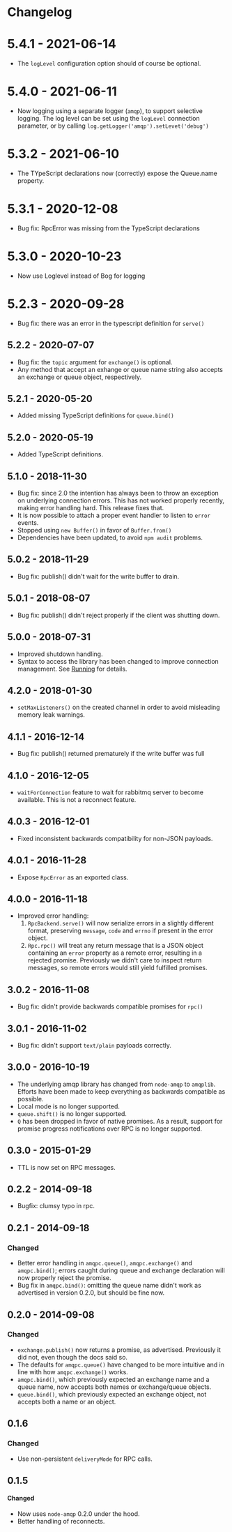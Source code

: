 Changelog
=========

# 5.4.1 - 2021-06-14

  * The `logLevel` configuration option should of course be optional.
  
# 5.4.0 - 2021-06-11

  * Now logging using a separate logger (`amqp`), to support selective
    logging. The log level can be set using the `logLevel` connection
    parameter, or by calling `log.getLogger('amqp').setLevet('debug')`
    
# 5.3.2 - 2021-06-10

  * The TYpeScript declarations now (correctly) expose the Queue.name
    property.
  
# 5.3.1 - 2020-12-08

  * Bug fix: RpcError was missing from the TypeScript declarations

# 5.3.0 - 2020-10-23

  * Now use Loglevel instead of Bog for logging

# 5.2.3 - 2020-09-28

  * Bug fix: there was an error in the typescript definition for `serve()`

## 5.2.2 - 2020-07-07

  * Bug fix: the `topic` argument for `exchange()` is optional. 
  * Any method that accept an exhange or queue name string also
    accepts an exchange or queue object, respectively.

## 5.2.1 - 2020-05-20

  * Added missing TypeScript definitions for `queue.bind()`

## 5.2.0 - 2020-05-19

  * Added TypeScript definitions.

## 5.1.0 - 2018-11-30

  * Bug fix: since 2.0 the intention has always been to throw an
    exception on underlying connection errors. This has not worked
    properly recently, making error handling hard. This release fixes
    that.
  * It is now possible to attach a proper event handler to listen to
    `error` events.
  * Stopped using `new Buffer()` in favor of `Buffer.from()`
  * Dependencies have been updated, to avoid `npm audit` problems.
  
## 5.0.2 - 2018-11-29

  * Bug fix: publish() didn't wait for the write buffer to drain.

## 5.0.1 - 2018-08-07

  * Bug fix: publish() didn't reject properly if the client was
    shutting down.

## 5.0.0 - 2018-07-31

  * Improved shutdown handling. 
  * Syntax to access the library has been changed to improve
    connection management. See [Running](README.md#running) for
    details.

## 4.2.0 - 2018-01-30

  * `setMaxListeners()` on the created channel in order to avoid
    misleading memory leak warnings.

## 4.1.1 - 2016-12-14

  * Bug fix: publish() returned prematurely if the write buffer was full

## 4.1.0 - 2016-12-05

 * `waitForConnection` feature to wait for rabbitmq server to become
   available. This is not a reconnect feature.

## 4.0.3 - 2016-12-01

 * Fixed inconsistent backwards compatibility for non-JSON payloads.

## 4.0.1 - 2016-11-28

 * Expose `RpcError` as an exported class.

## 4.0.0 - 2016-11-18

 * Improved error handling:
   1. `RpcBackend.serve()` will now serialize errors in a slightly different
      format, preserving `message`, `code` and `errno` if present in
      the error object.
   2. `Rpc.rpc()` will treat any return message that is a JSON object
      containing an `error` property as a remote error, resulting in a
      rejected promise. Previously we didn't care to inspect return
      messages, so remote errors would still yield fulfilled promises.

## 3.0.2 - 2016-11-08

 * Bug fix: didn't provide backwards compatible promises for `rpc()`

## 3.0.1 - 2016-11-02

 * Bug fix: didn't support `text/plain` payloads correctly.

## 3.0.0 - 2016-10-19

 * The underlying amqp library has changed from `node-amqp` to
   `amqplib`. Efforts have been made to keep everything as backwards
   compatible as possible.
 * Local mode is no longer supported.
 * `queue.shift()` is no longer supported.
 * `Q` has been dropped in favor of native promises. As a result,
   support for promise progress notifications over RPC is no longer
   supported.

## 0.3.0 - 2015-01-29
 * TTL is now set on RPC messages.

## 0.2.2 - 2014-09-18
 * Bugfix: clumsy typo in rpc.

## 0.2.1 - 2014-09-18

### Changed
 * Better error handling in `amqpc.queue()`, `amqpc.exchange()` and
   `amqpc.bind()`; errors caught during queue and exchange declaration
   will now properly reject the promise.
 * Bug fix in `amqpc.bind()`: omitting the queue name didn't work as
   advertised in version 0.2.0, but should be fine now.

## 0.2.0 - 2014-09-08

### Changed
 * `exchange.publish()` now returns a promise, as
   advertised. Previously it did not, even though the docs said so.
 * The defaults for `amqpc.queue()` have changed to be more intuitive
   and in line with how `amqpc.exchange()` works.
 * `amqpc.bind()`, which previously expected an exchange name and a
   queue name, now accepts both names or exchange/queue objects.
 * `queue.bind()`, which previously expected an exchange object, not
   accepts both a name or an object.

## 0.1.6

### Changed
 * Use non-persistent `deliveryMode` for RPC calls.

## 0.1.5

#### Changed
 * Now uses `node-amqp` 0.2.0 under the hood.
 * Better handling of reconnects.
